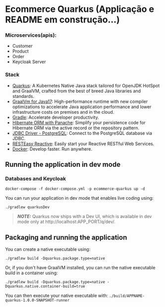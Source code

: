 # Ecommerce Quarkus (Applicação e README em construção...)

### Microservices(apis):
- Customer
- Product
- Order
- Keycloak Server

### Stack
- [Quarkus](https://quarkus.io): A Kubernetes Native Java stack tailored for OpenJDK HotSpot and GraalVM, crafted from the best of breed Java libraries and standards.
- [GraalVm for Java17](https://www.graalvm.org/java): High-performance runtime with new compiler optimizations to accelerate Java application performance and lower infrastructure costs on premises and in the cloud.
- [Gradle](https://gradle.org): Accelerate developer productivity.
- [Hibernate ORM with Panache](https://quarkus.io/guides/hibernate-orm-panache): Simplify your persistence code for Hibernate ORM via the active record or the repository pattern.
- [JDBC Driver - PostgreSQL](https://quarkus.io/guides/datasource): Connect to the PostgreSQL database via JDBC.
- [RESTEasy Reactive](https://quarkus.io/guides/getting-started-reactive#reactive-jax-rs-resources): Easily start your Reactive RESTful Web Services.
- [Docker](https://www.docker.com): Develop faster. Run anywhere.

## Running the application in dev mode

### Databases and Keycloak

```shell
docker-compose -f docker-compose.yml -p ecommerce-quarkus up -d
```

You can run your application in dev mode that enables live coding using:
```shell script
./gradlew quarkusDev
```

> **_NOTE:_**  Quarkus now ships with a Dev UI, which is available in dev mode only at http://localhost:APP_PORT/q/dev/.

## Packaging and running the application

You can create a native executable using: 
```shell script
./gradlew build -Dquarkus.package.type=native
```

Or, if you don't have GraalVM installed, you can run the native executable build in a container using: 
```shell script
./gradlew build -Dquarkus.package.type=native -Dquarkus.native.container-build=true
```

You can then execute your native executable with: `./build/APPNAME-quarkus-1.0.0-SNAPSHOT-runner`

